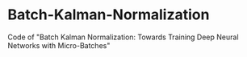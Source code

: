 # Batch-Kalman-Normalization
Code of "Batch Kalman Normalization: Towards Training Deep Neural Networks with Micro-Batches"
